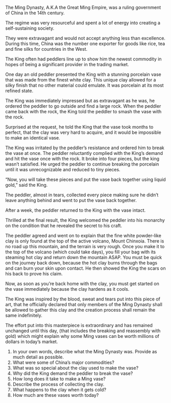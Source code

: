 The Ming Dynasty, A.K.A the Great Ming Empire, was a ruling government of China
in the 14th century.

The regime was very resourceful and spent a lot of energy into creating a self-sustaining society.

They were extravagant and would not accept anything less than excellence.
During this time, China was the number one exporter for goods like rice, tea and fine silks for
countries in the West.

The King often had peddlers line up to show him the newest commodity in hopes of being a
significant provider in the trading market.

One day an old peddler presented the King with a stunning porcelain vase that was made from the finest white clay. This unique clay allowed for a silky finish that no other material could emulate. It was porcelain at its most refined state.

The King was immediately impressed but as extravagant as he was, he ordered the peddler to
go outside and find a large rock. When the peddler came back with the rock, the King told the peddler to smash the vase with the rock.

Surprised at the request, he told the King that the vase took months to perfect, that the clay
was very hard to acquire, and it would be impossible to make an identical vase.

The King was irritated by the peddler’s resistance and ordered him to break the vase at once.
The peddler reluctantly complied with the King’s demand and hit the vase once with the
rock. It broke into four pieces, but the king wasn’t satisfied. He urged the peddler to continue
breaking the porcelain until it was unrecognizable and reduced to tiny pieces.

“Now, you will take these pieces and put the vase back together using liquid gold,” said the King.

The peddler, almost in tears, collected every piece making sure he didn’t leave anything behind and went to put the vase back together.

After a week, the peddler returned to the King with the vase intact.

Thrilled at the final result, the King welcomed the peddler into his monarchy on the condition
that he revealed the secret to his craft.

The peddler agreed and went on to explain that the fine white powder-like clay is only found
at the top of the active volcano, Mount Chinxoia. There is no road up this mountain, and the
terrain is very rough. Once you make it to the top of the volcano (which could take days), you
fill your bag with its steaming hot clay and return down the mountain ASAP. You must be
quick on the journey back down, because the hot clay burns through the bags and can burn
your skin upon contact. He then showed the King the scars on his back to prove his claim.

 Now, as soon as you’re back home with the clay, you must get started on the vase immediately because the clay hardens as it cools. 
 
 The King was inspired by the blood, sweat and tears put into this piece of art, that he officially declared that only members of the Ming Dynasty shall be allowed to gather this clay and the creation process shall remain the same indefinitely.
 
The effort put into this masterpiece is extraordinary and has remained unchanged until this
day, (that includes the breaking and reassembly with gold) which might explain why some
Ming vases can be worth millions of dollars in today’s market.


1. In your own words, describe what the Ming Dynasty was. Provide as much detail
as possible.
2. What were some of China’s major commodities?
3. What was so special about the clay used to make the vase?
4. Why did the King demand the peddler to break the vase?
5. How long does it take to make a Ming vase?
6. Describe the process of collecting the clay.
7. What happens to the clay when it gets cold?
8. How much are these vases worth today?